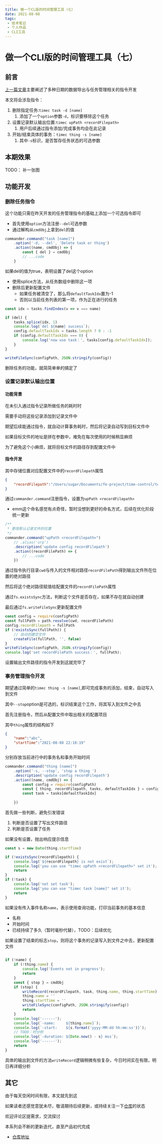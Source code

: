 ```yaml
---
title: 做一个CL版的时间管理工具（七）
date: 2021-08-08
tags:
 - 技术笔记
 - 个人作品
 - CLI工具
---
```

# 做一个CLI版的时间管理工具（七）

## 前言
[上一篇文章](./time-tools-6.md)主要阐述了多种日期的数据导出与任务管理相关的指令开发

本文将会涉及指令：
1. 删除指定任务:`timec task -d [name]`
   1. 添加了一个`option`参数`-d`，标识要移除这个任务
2. 设置记录默认输出位置:`timec upPath <recordFilepath>`
   1. 用户后续通过指令添加/完成事务均会在此记录
3. 开始/结束具体的事务：`timec thing -s [name]`
   1. 其中`-s`标识，是否暂存任务状态的可选参数

## 本期效果
TODO： 补一张图

## 功能开发
### 删除任务指令
这个功能只需在昨天开发的任务管理指令的基础上添加一个可选指令即可
* 首先使用`option`方法注册`--del`可选参数
* 通过解构从`cmdObj`上拿到`del`的值
```js
commander.command("task [name]")
    .option('-d, --del', 'Delete task or thing')
    .action((name, cmdObj) => {
        const { del } = cmdObj
        // ...code
    }
```

如果del的值为true，表明设置了del这个option
* 使用splice方法，从任务数组中删除这一项
* 删除后更新配置文件
  * 如果任务被清空了，那么将`defaultTaskIdx`置为-1
  * 否则以当前任务列表的第一项，作为正在进行的任务

```js
const idx = tasks.findIndex(v => v === name)

if (del) {
    tasks.splice(idx, 1)
    console.log(`del ${name} success`);
    config.defaultTaskIdx = tasks.length ? 0 : -1
    if (config.defaultTaskIdx === 0) {
        console.log('now use task：', tasks[config.defaultTaskIdx]);
    }
}

writeFileSync(configPath, JSON.stringify(config))
```
删除任务的功能，就简简单单的搞定了

### 设置记录默认输出位置

#### 功能背景
在未引入通过指令记录所做任务的耗时时

需要手动将这些记录添加到记录文件中

期望后续能通过指令，就自动计算事务耗时，然后将记录自动写到目标文件中

如果目标文件的地址是拼在参数中，难免在每次使用的时候稍显麻烦

为了避免这个小麻烦，就将目标文件的路径存到配置文件中

#### 指令开发
其中存储位置对应配置文件中的`recordFilepath`属性
```json
{
    "recordFilepath":"/Users/sugar/Documents/fe-project/time-control/test.md"
}
```

通过`commander.command`注册指令，设置为`upPath <recordFilepath>`
* emm这个命名感觉有点奇怪，暂时没想到更好的命名方式，后续在优化阶段统一更新

```js
/**
 * 更改默认记录文件的位置
 */
commander.command("upPath <recordFilepath>")
    // .alias('urp')
    .description('update config recordFilepath')
    .action((recordFilePath) => {
        // ...code
    })
```

通过指令执行目录`cwd`与传入的文件相对路径`recordFilePath`得到输出文件所在位置的绝对路径

然后将这个绝对路径赋值给配置文件的`recordFilePath`属性

通过`fs.existsSync`方法，判断这个文件是否存在，如果不存在就自动创建

最后通过`fs.writeFileSync`更新配置文件
```js
const config = require(configPath)
const fullPath = path.resolve(cwd, recordFilePath)
config.recordFilepath = fullPath
if (!existsSync(fullPath)) {
    // 自动创建空文件
    createFile(fullPath, '', false)
}
writeFileSync(configPath, JSON.stringify(config))
console.log('set recordFilePath success：', fullPath);
```

设置输出文件路径的指令开发到这就完毕了


### 事务管理指令开发
期望通过简单的`timec thing -s [name]`,即可完成事务的添加，结束，自动写入到文件

其中`--stop`option是可选的，标识结束这个工作，将其写入到文件之中去

首先注册指令，然后从配置文件中取出相关的配置项目

其中`thing`属性的结构如下
```json
{
    "name":"abc",
    "startTime":"2021-08-08 22:18:19"
}
```
分别存放当前进行中的事务名和事务开始时间

```js
commander.command("thing [name]")
    .option('-s, --stop', 'stop a thing ')
    .description('update config recordFilepath')
    .action((name, cmdObj) => {
        const config = require(configPath)
        const { thing, recordFilepath, tasks, defaultTaskIdx } = config
        const task = tasks[defaultTaskIdx]
        
    })
```

首先做一些判断，避免引发错误
1. 判断是否设置了写出文件路径
2. 判断是否设置了任务

如果没有设置，抛出响应提示信息
```js
const s = new Date(thing.startTime)

if (!existsSync(recordFilepath)) {
    console.log(`${recordFilepath} is not exist`);
    console.log('you can use "timec upPath <recordFilepath>" set it');
    return
}
if (!task) {
    console.log('not set task');
    console.log('you can use "timec task [name]" set it');
    return
}

```

如果没有传入事件名称`name`，表示使用查询功能，打印当前事务的基本信息
* 名称
* 开始时间
* 已经持续了多久（暂时毫秒代替），TODO：后续优化

如果设置了结束的标志`stop`，则将这个事务的记录写入到文件之中去，更新配置文件

```js
      
if (!name) {
    if (!thing.name) {
        console.log('Events not in progress');
        return
    }
    const { stop } = cmdObj
    if (stop) {
        writeRecord(recordFilepath, task, thing.name, thing.startTime)
        thing.name = ''
        thing.startTime = ''
        writeFileSync(configPath, JSON.stringify(config))
        return
    }
    console.log('------');
    console.log(`-name:     ${thing.name}`);
    console.log(`-start:    ${s.format('yyyy-MM-dd hh:mm:ss')}`);
    // TODO：时分秒
    console.log(`-duration: ${Date.now() - s} mss`);
    console.log('------');
    return
}
```

具体的输出到文件的方法`writeRecord`逻辑稍微有些复杂，今日时间实在有限，明日再详细分析

## 其它

由于每天空闲时间有限，本文就先到这

如果读者还感觉意犹未尽，敬请期待后续更新，或持续关注一下[仓库](https://github.com/ATQQ/time-control)的状态

欢迎评论区提需求，交流探讨

本系列会不断的更新迭代，直至产品初代完成

* [仓库地址](https://github.com/ATQQ/time-control)

<comment/>